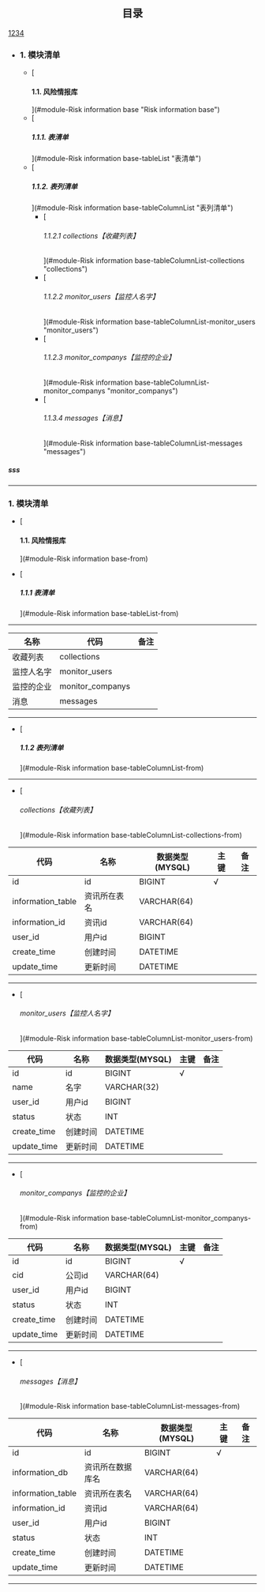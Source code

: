 ## <center>目录</center>

[1234](#sss)

 - ### 1. 模块清单

     - [<h4 id="module-Risk information base-from">1.1. 风险情报库</h4>](#module-Risk information base "Risk information base")
	- [<h5 id="module-Risk information base-tableList-from">1.1.1. 表清单</h5>](#module-Risk information base-tableList "表清单")
	- [<h5 id="module-Risk information base-tableColumnList-from">1.1.2. 表列清单</h5>](#module-Risk information base-tableColumnList "表列清单")
	     - [<h6 id="module-Risk information base-tableColumnList-collections-from">1.1.2.1 collections【收藏列表】</h6>](#module-Risk information base-tableColumnList-collections "collections")
	     - [<h6 id="module-Risk information base-tableColumnList-monitor_users-from">1.1.2.2 monitor\_users【监控人名字】</h6>](#module-Risk information base-tableColumnList-monitor_users "monitor_users")
	     - [<h6 id="module-Risk information base-tableColumnList-monitor_companys-from">1.1.2.3 monitor\_companys【监控的企业】</h6>](#module-Risk information base-tableColumnList-monitor_companys "monitor_companys")
	     - [<h6 id="module-Risk information base-tableColumnList-messages-from">1.1.3.4 messages【消息】</h6>](#module-Risk information base-tableColumnList-messages "messages")


##### sss

  ---
### 1. 模块清单
 - [<h4 id="module-Risk information base">1.1. 风险情报库</h4>](#module-Risk information base-from)

 - [<h5 id="module-Risk information base-tableList">1.1.1 表清单</h5>](#module-Risk information base-tableList-from)

 ---

| 名称 | 代码 | 备注 |
| ------------ | ------------ | ------------ |
| 收藏列表 | collections |  |
| 监控人名字 | monitor\_users |  |
| 监控的企业 | monitor\_companys |  |
| 消息 | messages |  |

 ---

 - [<h5 id="module-Risk information base-tableColumnList">1.1.2 表列清单</h5>](#module-Risk information base-tableColumnList-from)

 ---

 - [<h6 id="module-Risk information base-tableColumnList-collections">collections【收藏列表】</h6>](#module-Risk information base-tableColumnList-collections-from)

| 代码 | 名称 | 数据类型(MYSQL) | 主键 | 备注 |
| ------------ | ------------ | ------------ | ------------ | ------------ |
| id | id | BIGINT | √ |  |
| information\_table | 资讯所在表名 | VARCHAR(64) |  |  |
| information\_id | 资讯id | VARCHAR(64) |  |  |
| user\_id | 用户id | BIGINT |  |  |
| create\_time | 创建时间 | DATETIME |  |  |
| update\_time | 更新时间 | DATETIME |  |  |

 ---

 - [<h6 id="module-Risk information base-tableColumnList-monitor_users">monitor_users【监控人名字】</h6>](#module-Risk information base-tableColumnList-monitor_users-from)

| 代码 | 名称 | 数据类型(MYSQL) | 主键 | 备注 |
| ------------ | ------------ | ------------ | ------------ | ------------ |
| id | id | BIGINT | √ |  |
| name | 名字 | VARCHAR(32) |  |  |
| user\_id | 用户id | BIGINT |  |  |
| status | 状态 | INT |  |  |
| create\_time | 创建时间 | DATETIME |  |  |
| update\_time | 更新时间 | DATETIME |  |  |

 ---

 - [<h6 id="module-Risk information base-tableColumnList-monitor_companys">monitor_companys【监控的企业】</h6>](#module-Risk information base-tableColumnList-monitor_companys-from)

| 代码 | 名称 | 数据类型(MYSQL) | 主键 | 备注 |
| ------------ | ------------ | ------------ | ------------ | ------------ |
| id | id | BIGINT | √ |  |
| cid | 公司id | VARCHAR(64) |  |  |
| user\_id | 用户id | BIGINT |  |  |
| status | 状态 | INT |  |  |
| create\_time | 创建时间 | DATETIME |  |  |
| update\_time | 更新时间 | DATETIME |  |  |

 ---

 - [<h6 id="module-Risk information base-tableColumnList-messages">messages【消息】</h6>](#module-Risk information base-tableColumnList-messages-from)

| 代码 | 名称 | 数据类型(MYSQL) | 主键 | 备注 |
| ------------ | ------------ | ------------ | ------------ | ------------ |
| id | id | BIGINT | √ |  |
| information\_db | 资讯所在数据库名 | VARCHAR(64) |  |  |
| information\_table | 资讯所在表名 | VARCHAR(64) |  |  |
| information\_id | 资讯id | VARCHAR(64) |  |  |
| user\_id | 用户id | BIGINT |  |  |
| status | 状态 | INT |  |  |
| create\_time | 创建时间 | DATETIME |  |  |
| update\_time | 更新时间 | DATETIME |  |  |

 ---

